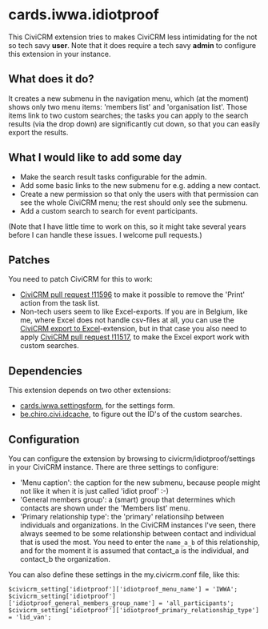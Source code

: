 # cards.iwwa.idiotproof

This CiviCRM extension tries to makes CiviCRM less intimidating for the
not so tech savy **user**. Note that it does require a tech savy **admin** to
configure this extension in your instance.

## What does it do?

It creates a new submenu in the navigation menu, which (at the moment) shows
only two menu items: 'members list' and 'organisation list'. Those items
link to two custom searches; the tasks you can apply to the search
results (via the drop down) are significantly cut down, so that you can easily
export the results.

## What I would like to add some day

* Make the search result tasks configurable for the admin.
* Add some basic links to the new submenu for e.g. adding a new contact.
* Create a new permission so that only the users with that permission can see
  the whole CiviCRM menu; the rest should only see the submenu.
* Add a custom search to search for event participants.

(Note that I have little time to work on this, so it might take several years before
I can handle these issues. I welcome pull requests.)

## Patches

You need to patch CiviCRM for this to work:

* [CiviCRM pull request !11596](https://github.com/civicrm/civicrm-core/pull/11596) to
  make it possible to remove the 'Print' action from the task list.
* Non-tech users seem to like Excel-exports. If you are in Belgium, like me, where
  Excel does not handle csv-files at all, you can use the
  [CiviCRM export to Excel](https://github.com/mlutfy/ca.bidon.civiexportexcel)-extension,
  but in that case you also need to apply
  [CiviCRM pull request !11517](https://github.com/civicrm/civicrm-core/pull/11517),
  to make the Excel export work with custom searches.

## Dependencies

This extension depends on two other extensions:

* [cards.iwwa.settingsform](https://github.com/johanv/settingsform), for the settings
  form.
* [be.chiro.civi.idcache](https://github.com/Chirojeugd-Vlaanderen/idcache), to figure
  out the ID's of the custom searches.

## Configuration

You can configure the extension by browsing to civicrm/idiotproof/settings in your
CiviCRM instance. There are three settings to configure:

* 'Menu caption': the caption for the new submenu, because people might not like it
  when it is just called 'idiot proof' :-)
* 'General members group': a (smart) group that determines which contacts are shown
  under the 'Members list' menu.
* 'Primary relationship type': the 'primary' relationsihp between individuals and 
  organizations. In the CiviCRM instances I've seen, there always seemed to be some
  relationship between contact and individual that is used the most. You need to
  enter the `name_a_b` of this relationship, and for the moment it is assumed that
  contact_a is the individual, and contact_b the organization.

You can also define these settings in the my.civicrm.conf file, like this:
```
$civicrm_setting['idiotproof']['idiotproof_menu_name'] = 'IWWA';
$civicrm_setting['idiotproof']['idiotproof_general_members_group_name'] = 'all_participants';
$civicrm_setting['idiotproof']['idiotproof_primary_relationship_type'] = 'lid_van';
```
